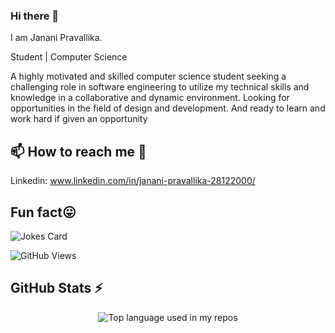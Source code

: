 ### Hi there 👋

I am Janani Pravallika.

Student | Computer Science

A highly motivated and skilled computer science student seeking a challenging role in software engineering to utilize my technical skills and knowledge in a collaborative and dynamic environment. Looking for opportunities in the field of design and development. And ready to learn and work hard if given an opportunity
<!--
**jananipravallika/jananipravallika** is a ✨ _special_ ✨ repository because its `README.md` (this file) appears on your GitHub profile.

Here are some ideas to get you started:

- 🔭 I’m currently working on ...
- 🌱 I’m currently learning ...
- 👯 I’m looking to collaborate on ...
- 🤔 I’m looking for help with ...
- 💬 Ask me about ...
- 📫 How to reach me: ...
- 😄 Pronouns: ...
-->
## 📫 How to reach me 🙌
 
 Linkedin: www.linkedin.com/in/janani-pravallika-28122000/


## Fun fact😛
![Jokes Card](https://readme-jokes.vercel.app/api)

![GitHub Views](https://komarev.com/ghpvc/?username=jananipravallika)

## GitHub Stats ⚡
 <p align="center"> <img src="https://github-readme-stats.vercel.app/api/top-langs/?username=jananipravallika&layout=compact&hide_title=1&card_width=300&show_icons=true" alt="Top language used in my repos" />



